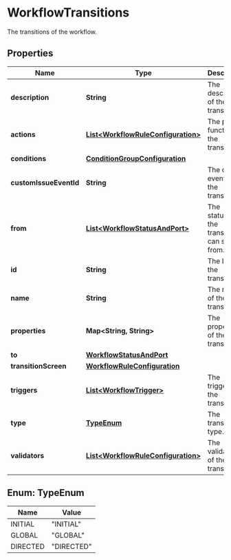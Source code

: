 

# WorkflowTransitions

The transitions of the workflow.

## Properties

| Name | Type | Description | Notes |
|------------ | ------------- | ------------- | -------------|
|**description** | **String** | The description of the transition. |  [optional] |
|**actions** | [**List&lt;WorkflowRuleConfiguration&gt;**](WorkflowRuleConfiguration.md) | The post-functions of the transition. |  [optional] |
|**conditions** | [**ConditionGroupConfiguration**](ConditionGroupConfiguration.md) |  |  [optional] |
|**customIssueEventId** | **String** | The custom event ID of the transition. |  [optional] |
|**from** | [**List&lt;WorkflowStatusAndPort&gt;**](WorkflowStatusAndPort.md) | The statuses the transition can start from. |  [optional] |
|**id** | **String** | The ID of the transition. |  [optional] |
|**name** | **String** | The name of the transition. |  [optional] |
|**properties** | **Map&lt;String, String&gt;** | The properties of the transition. |  [optional] |
|**to** | [**WorkflowStatusAndPort**](WorkflowStatusAndPort.md) |  |  [optional] |
|**transitionScreen** | [**WorkflowRuleConfiguration**](WorkflowRuleConfiguration.md) |  |  [optional] |
|**triggers** | [**List&lt;WorkflowTrigger&gt;**](WorkflowTrigger.md) | The triggers of the transition. |  [optional] |
|**type** | [**TypeEnum**](#TypeEnum) | The transition type. |  [optional] |
|**validators** | [**List&lt;WorkflowRuleConfiguration&gt;**](WorkflowRuleConfiguration.md) | The validators of the transition. |  [optional] |



## Enum: TypeEnum

| Name | Value |
|---- | -----|
| INITIAL | &quot;INITIAL&quot; |
| GLOBAL | &quot;GLOBAL&quot; |
| DIRECTED | &quot;DIRECTED&quot; |



